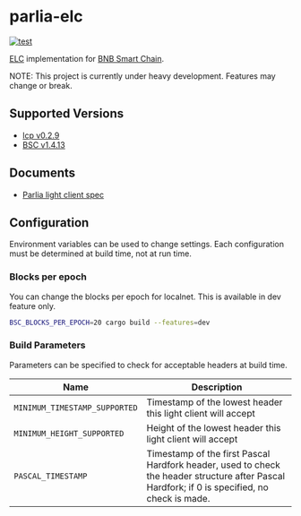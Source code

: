 # parlia-elc

[![test](https://github.com/datachainlab/parlia-elc/actions/workflows/ci.yaml/badge.svg)](https://github.com/datachainlab/parlia-elc/actions/workflows/ci.yaml)

[ELC](https://docs.lcp.network/protocol/elc) implementation for [BNB Smart Chain](https://github.com/bnb-chain/bsc).

NOTE: This project is currently under heavy development. Features may change or break.

## Supported Versions
- [lcp v0.2.9](https://github.com/datachainlab/lcp/releases/tag/v0.2.9)
- [BSC v1.4.13](https://github.com/bnb-chain/bsc/releases/tag/v1.4.13)

## Documents

- [Parlia light client spec](./SPEC.md)

## Configuration

Environment variables can be used to change settings.
Each configuration must be determined at build time, not at run time.

### Blocks per epoch
You can change the blocks per epoch for localnet.
This is available in dev feature only.

```sh
BSC_BLOCKS_PER_EPOCH=20 cargo build --features=dev
```

### Build Parameters

Parameters can be specified to check for acceptable headers at build time.

| Name | Description                                                                                                                                     | 
| --- |-------------------------------------------------------------------------------------------------------------------------------------------------| 
| `MINIMUM_TIMESTAMP_SUPPORTED` | Timestamp of the lowest header this light client will accept                                                                                    | 
| `MINIMUM_HEIGHT_SUPPORTED` | Height of the lowest header this light client will accept                                                                                       | 
| `PASCAL_TIMESTAMP` | Timestamp of the first Pascal Hardfork header, used to check the header structure after Pascal Hardfork; if 0 is specified, no check is made.   | 